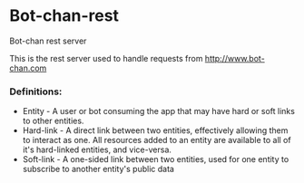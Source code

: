 # Bot-chan-rest
Bot-chan rest server

This is the rest server used to handle requests from http://www.bot-chan.com


### Definitions:
* Entity - A user or bot consuming the app that may have hard or soft links to other entities.
* Hard-link - A direct link between two entities, effectively allowing them to interact as one. All resources added to an entity are available to all of it's hard-linked entities, and vice-versa. 
* Soft-link - A one-sided link between two entities, used for one entity to subscribe to another entity's public data
